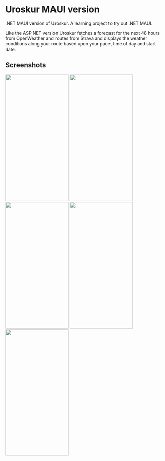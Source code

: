 # Uroskur MAUI version
.NET MAUI version of Uroskur. A learning project to try out .NET MAUI.

Like the ASP.NET version Uroskur fetches a forecast for the next 48 hours from OpenWeather and routes from Strava and displays the weather conditions along your route based upon your pace, time of day and start date.

## Screenshots
<img src="https://i.ibb.co/Qvs8YRT/routes.png" width="200" height="400" />
<img src="https://i.ibb.co/C5C5pxF/route.png" width="200" height="400" />
<img src="https://i.ibb.co/0rb9y1q/forecast.png" width="200" height="400" />
<img src="https://i.ibb.co/nsYfgSh/Settings2.png" width="200" height="400" />
<img src="https://i.ibb.co/BjwSKmc/About.png" width="200" height="400" />
